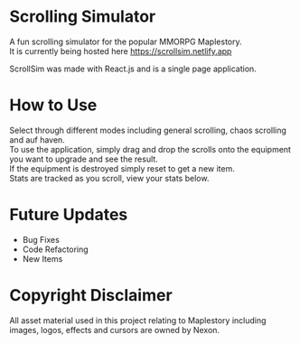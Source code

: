 # Scrolling Simulator

A fun scrolling simulator for the popular MMORPG Maplestory.  
It is currently being hosted here https://scrollsim.netlify.app  
  
ScrollSim was made with React.js and is a single page application.  

# How to Use
Select through different modes including general scrolling, chaos scrolling and auf haven.  
To use the application, simply drag and drop the scrolls onto the equipment you want to upgrade and see the result.  
If the equipment is destroyed simply reset to get a new item.  
Stats are tracked as you scroll, view your stats below.  

# Future Updates
* Bug Fixes
* Code Refactoring
* New Items 
  
# Copyright Disclaimer
  
All asset material used in this project relating to Maplestory including images, logos, effects and cursors are owned by Nexon.
